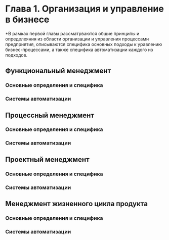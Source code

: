 # Глава 1. Организация и управление в бизнесе

*В рамках первой главы рассматрваются общие принципы и определеяния из области организации и управления процессами предприятия, описываются специфика основных подходы к уравлению бизнес-процессами, а также специфика автоматизации каждого из подходов.

## Функциональный менеджмент
### Основные определения и специфика
### Системы автоматизации

## Процессный менеджмент
### Основные определения и специфика
### Системы автоматизации

## Проектный менеджмент
### Основные определения и специфика
### Системы автоматизации

## Менеджмент жизненного цикла продукта
### Основные определения и специфика
### Системы автоматизации

